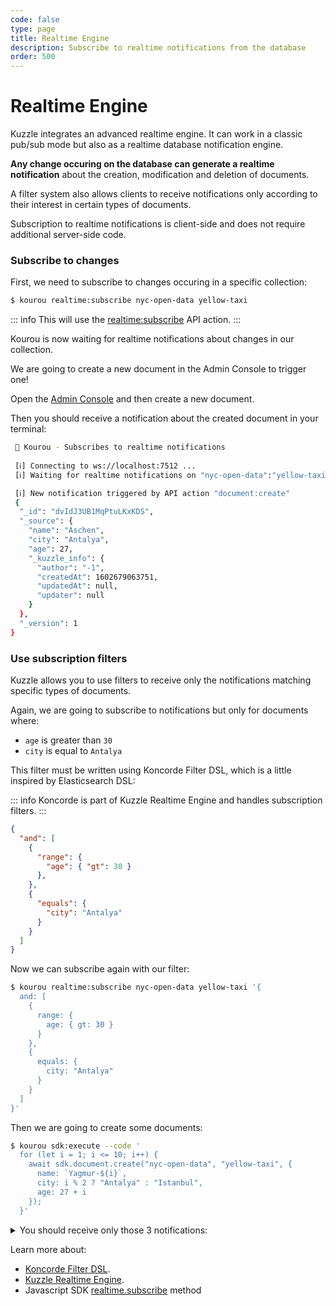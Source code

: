```yaml
---
code: false
type: page
title: Realtime Engine
description: Subscribe to realtime notifications from the database
order: 500
---
```


# Realtime Engine

Kuzzle integrates an advanced realtime engine. It can work in a classic pub/sub mode but also as a realtime database notification engine.

**Any change occuring on the database can generate a realtime notification** about the creation, modification and deletion of documents.

A filter system also allows clients to receive notifications only according to their interest in certain types of documents.

Subscription to realtime notifications is client-side and does not require additional server-side code.

### Subscribe to changes

First, we need to subscribe to changes occuring in a specific collection:

```bash
$ kourou realtime:subscribe nyc-open-data yellow-taxi
```

::: info
This will use the [realtime:subscribe](/core/2/api/controllers/realtime/subscribe) API action. 
::: 

Kourou is now waiting for realtime notifications about changes in our collection.

We are going to create a new document in the Admin Console to trigger one!

Open the [Admin Console](http://console.kuzzle.io/#/data/nyc-open-data/yellow-taxi) and then create a new document. 

Then you should receive a notification about the created document in your terminal:

```bash
 🚀 Kourou - Subscribes to realtime notifications
 
 [ℹ] Connecting to ws://localhost:7512 ...
 [ℹ] Waiting for realtime notifications on "nyc-open-data":"yellow-taxi" ...

 [ℹ] New notification triggered by API action "document:create"
 {
  "_id": "dvIdJ3UB1MqPtuLKxKDS",
  "_source": {
    "name": "Aschen",
    "city": "Antalya",
    "age": 27,
    "_kuzzle_info": {
      "author": "-1",
      "createdAt": 1602679063751,
      "updatedAt": null,
      "updater": null
    }
  },
  "_version": 1
}
```

### Use subscription filters

Kuzzle allows you to use filters to receive only the notifications matching specific types of documents.  

Again, we are going to subscribe to notifications but only for documents where:
  - `age` is greater than `30`
  - `city` is equal to `Antalya`

This filter must be written using Koncorde Filter DSL, which is a little inspired by Elasticsearch DSL:

::: info
Koncorde is part of Kuzzle Realtime Engine and handles subscription filters.
:::

```json
{
  "and": [
    {
      "range": {
        "age": { "gt": 30 }
      },
    },
    {
      "equals": {
        "city": "Antalya"
      }
    }
  ]
}
```

Now we can subscribe again with our filter:

```bash
$ kourou realtime:subscribe nyc-open-data yellow-taxi '{
  and: [
    {
      range: {
        age: { gt: 30 }
      }
    },
    {
      equals: {
        city: "Antalya"
      }
    }
  ]
}'
```

Then we are going to create some documents:

```bash
$ kourou sdk:execute --code '
  for (let i = 1; i <= 10; i++) {
    await sdk.document.create("nyc-open-data", "yellow-taxi", {
      name: `Yagmur-${i}`,
      city: i % 2 ? "Antalya" : "Istanbul",
      age: 27 + i
    });
  }'
```

<details><summary>You should receive only those 3 notifications:</summary>

```bash
 🚀 Kourou - Subscribes to realtime notifications
 
 [ℹ] Connecting to ws://localhost:7512 ...
 [ℹ] Waiting for realtime notifications on "nyc-open-data":"yellow-taxi" ...
 [ℹ] New notification triggered by API action "document:create"
 {
  "_id": "hfI3J3UB1MqPtuLKwaCh",
  "_source": {
    "name": "Yagmur-5",
    "city": "Antalya",
    "age": 32,
    "_kuzzle_info": {
      "author": "-1",
      "createdAt": 1602680766880,
      "updatedAt": null,
      "updater": null
    }
  },
  "_version": 1
}
 [ℹ] New notification triggered by API action "document:create"
 {
  "_id": "h_I3J3UB1MqPtuLKwaDE",
  "_source": {
    "name": "Yagmur-7",
    "city": "Antalya",
    "age": 34,
    "_kuzzle_info": {
      "author": "-1",
      "createdAt": 1602680766915,
      "updatedAt": null,
      "updater": null
    }
  },
  "_version": 1
}
 [ℹ] New notification triggered by API action "document:create"
 {
  "_id": "ifI3J3UB1MqPtuLKwaDn",
  "_source": {
    "name": "Yagmur-9",
    "city": "Antalya",
    "age": 36,
    "_kuzzle_info": {
      "author": "-1",
      "createdAt": 1602680766950,
      "updatedAt": null,
      "updater": null
    }
  },
  "_version": 1
}
```

</details>

Learn more about:
 - [Koncorde Filter DSL](/core/2/some-link).
 - [Kuzzle Realtime Engine](/core/2/some-link).
 - Javascript SDK [realtime.subscribe](/sdk/js/7/controllers/realtime/subscribe) method
